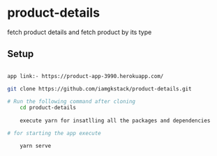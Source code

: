 # product-details
fetch product details and fetch product by its type

## Setup
```bash

app link:- https://product-app-3990.herokuapp.com/

git clone https://github.com/iamgkstack/product-details.git

# Run the following command after cloning
    cd product-details
    
    execute yarn for insatlling all the packages and dependencies 

# for starting the app execute

    yarn serve

```
